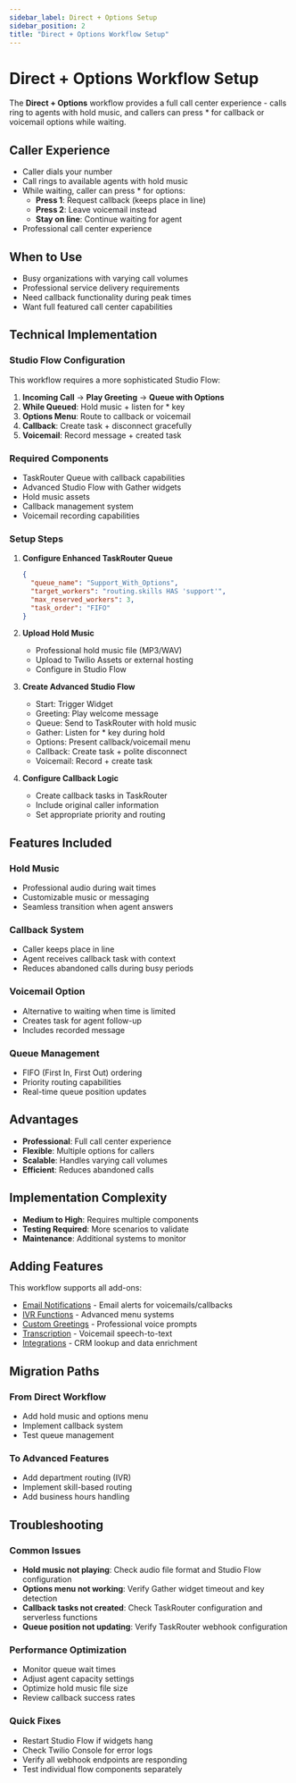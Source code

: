 ```yaml
---
sidebar_label: Direct + Options Setup
sidebar_position: 2
title: "Direct + Options Workflow Setup"
---
```


# Direct + Options Workflow Setup

The **Direct + Options** workflow provides a full call center experience - calls ring to agents with hold music, and callers can press * for callback or voicemail options while waiting.

## Caller Experience
- Caller dials your number
- Call rings to available agents with hold music
- While waiting, caller can press * for options:
  - **Press 1**: Request callback (keeps place in line)
  - **Press 2**: Leave voicemail instead
  - **Stay on line**: Continue waiting for agent
- Professional call center experience

## When to Use
- Busy organizations with varying call volumes
- Professional service delivery requirements
- Need callback functionality during peak times
- Want full featured call center capabilities

## Technical Implementation

### Studio Flow Configuration

This workflow requires a more sophisticated Studio Flow:

1. **Incoming Call** → **Play Greeting** → **Queue with Options**
2. **While Queued**: Hold music + listen for * key
3. **Options Menu**: Route to callback or voicemail
4. **Callback**: Create task + disconnect gracefully
5. **Voicemail**: Record message + created task

### Required Components
- TaskRouter Queue with callback capabilities
- Advanced Studio Flow with Gather widgets
- Hold music assets
- Callback management system
- Voicemail recording capabilities

### Setup Steps

1. **Configure Enhanced TaskRouter Queue**
   ```json
   {
     "queue_name": "Support_With_Options",
     "target_workers": "routing.skills HAS 'support'",
     "max_reserved_workers": 3,
     "task_order": "FIFO"
   }
   ```

2. **Upload Hold Music**
   - Professional hold music file (MP3/WAV)
   - Upload to Twilio Assets or external hosting
   - Configure in Studio Flow

3. **Create Advanced Studio Flow**
   - Start: Trigger Widget
   - Greeting: Play welcome message
   - Queue: Send to TaskRouter with hold music
   - Gather: Listen for * key during hold
   - Options: Present callback/voicemail menu
   - Callback: Create task + polite disconnect
   - Voicemail: Record + create task

4. **Configure Callback Logic**
   - Create callback tasks in TaskRouter
   - Include original caller information
   - Set appropriate priority and routing

## Features Included

### Hold Music
- Professional audio during wait times
- Customizable music or messaging
- Seamless transition when agent answers

### Callback System
- Caller keeps place in line
- Agent receives callback task with context
- Reduces abandoned calls during busy periods

### Voicemail Option
- Alternative to waiting when time is limited
- Creates task for agent follow-up
- Includes recorded message

### Queue Management
- FIFO (First In, First Out) ordering
- Priority routing capabilities
- Real-time queue position updates

## Advantages
- **Professional**: Full call center experience
- **Flexible**: Multiple options for callers
- **Scalable**: Handles varying call volumes
- **Efficient**: Reduces abandoned calls

## Implementation Complexity
- **Medium to High**: Requires multiple components
- **Testing Required**: More scenarios to validate
- **Maintenance**: Additional systems to monitor

## Adding Features

This workflow supports all add-ons:
- [Email Notifications](../add-ons/email-notifications) - Email alerts for voicemails/callbacks
- [IVR Functions](../add-ons/ivr-functions) - Advanced menu systems
- [Custom Greetings](../add-ons/custom-greetings) - Professional voice prompts
- [Transcription](../add-ons/transcription) - Voicemail speech-to-text
- [Integrations](../add-ons/integrations) - CRM lookup and data enrichment

## Migration Paths

### From Direct Workflow
- Add hold music and options menu
- Implement callback system
- Test queue management

### To Advanced Features
- Add department routing (IVR)
- Implement skill-based routing
- Add business hours handling

## Troubleshooting

### Common Issues
- **Hold music not playing**: Check audio file format and Studio Flow configuration
- **Options menu not working**: Verify Gather widget timeout and key detection
- **Callback tasks not created**: Check TaskRouter configuration and serverless functions
- **Queue position not updating**: Verify TaskRouter webhook configuration

### Performance Optimization
- Monitor queue wait times
- Adjust agent capacity settings
- Optimize hold music file size
- Review callback success rates

### Quick Fixes
- Restart Studio Flow if widgets hang
- Check Twilio Console for error logs
- Verify all webhook endpoints are responding
- Test individual flow components separately